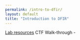 ```yaml
---
permalink: /intro-to-dfir/
layout: default
title: "Introduction to DFIR"
---
```


<a href="/assets/DFIR101 - Lab Resources.pdf">Lab resources</a>
CTF Walk-through - 

